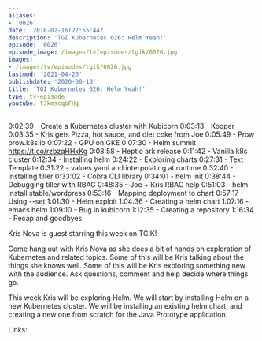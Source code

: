 ```yaml
---
aliases:
- '0026'
date: '2018-02-16T22:55:44Z'
description: 'TGI Kubernetes 026: Helm Yeah!'
episode: '0026'
episode_image: /images/tv/episodes/tgik/0026.jpg
images:
- /images/tv/episodes/tgik/0026.jpg
lastmod: '2021-04-20'
publishdate: '2020-08-10'
title: 'TGI Kubernetes 026: Helm Yeah!'
type: tv-episode
youtube: t3kmscqbFHg
---
```


0:02:39 - Create a Kubernetes cluster with Kubicorn
0:03:13 - Kooper
0:03:35 - Kris gets Pizza, hot sauce, and diet coke from Joe
0:05:49 - Prow prow.k8s.io
0:07:22 - GPU on GKE
0:07:30 - Helm summit https://t.co/rzbzqHHxKg
0:08:58 - Heptio ark release
0:11:42 - Vanilla k8s cluster
0:12:34 - Installing helm
0:24:22 - Exploring charts
0:27:31 - Text Template 
0:31:22 - values.yaml and interpolating at runtime
0:32:40 - Installing tiller
0:33:02 - Cobra CLI library
0:34:01 - helm init
0:38:44 - Debugging tiller with RBAC
0:48:35 - Joe &#43; Kris RBAC help
0:51:03 - helm install stable/wordpress
0:53:16 - Mapping deployment to chart
0:57:17 - Using --set
1:01:30 - Helm exploit
1:04:36 - Creating a helm chart
1:07:16 - emacs helm 
1:09:10 - Bug in kubicorn
1:12:35 - Creating a repository
1:16:34 - Recap and goodbyes

Kris Nova is guest starring this week on TGIK! 

Come hang out with Kris Nova as she does a bit of hands on exploration of Kubernetes and related topics. Some of this will be Kris talking about the things she knows well. Some of this will be Kris exploring something new with the audience. Ask questions, comment and help decide where things go.

This week Kris will be exploring Helm. We will start by installing Helm on a new Kubernetes cluster. We will be installing an existing helm chart, and creating a new one from scratch for the Java Prototype application.

Links: